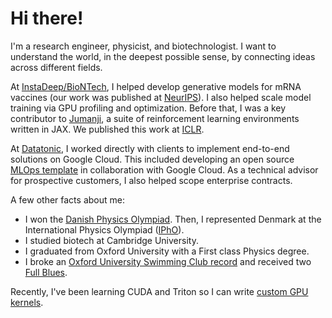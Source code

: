 # Hi there!

I'm a research engineer, physicist, and biotechnologist. I want to understand the world, in the deepest possible sense, by connecting ideas across different fields. 

At [InstaDeep/BioNTech](https://instadeep.com/), I helped develop generative models for mRNA vaccines (our work was published at [NeurIPS](https://www.biorxiv.org/content/10.1101/2023.11.21.568057v1.full.pdf)). I also helped scale model training via GPU profiling and optimization. Before that, I was a key contributor to [Jumanji](https://github.com/instadeepai/jumanji), a suite of reinforcement learning environments written in JAX. We published this work at [ICLR](https://arxiv.org/abs/2306.09884).

At [Datatonic](https://datatonic.com/), I worked directly with clients to implement end-to-end solutions on Google Cloud. This included developing an open source [MLOps template](https://github.com/GoogleCloudPlatform/vertex-pipelines-end-to-end-samples) in collaboration with Google Cloud. As a technical advisor for prospective customers, I also helped scope enterprise contracts.

A few other facts about me:

- I won the [Danish Physics Olympiad](https://www.ipho2013.dk/fysikolympiade/). Then, I represented Denmark at the International Physics Olympiad ([IPhO](https://ipho-unofficial.org/)). 
- I studied biotech at Cambridge University. 
- I graduated from Oxford University with a First class Physics degree.
- I broke an [Oxford University Swimming Club record](https://www.ousc.info/records/mens-sc-records/) and received two [Full Blues](https://www.sport.ox.ac.uk/blues-awards).

Recently, I've been learning CUDA and Triton so I can write [custom GPU kernels](https://github.com/dluo96/gpu-programming). 